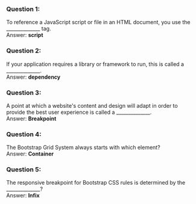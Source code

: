 ### Question 1:

To reference a JavaScript script or file in an HTML document, you use the ______________ tag.\
Answer: **script**

### Question 2:

If your application requires a library or framework to run, this is called a ______________.\
Answer: **dependency**

### Question 3:

A point at which a website's content and design will adapt in order to provide the best user experience is called a ______________.\
Answer: **Breakpoint**

### Question 4:

The Bootstrap Grid System always starts with which element?\
Answer: **Container**

### Question 5:

The responsive breakpoint for Bootstrap CSS rules is determined by the ______________?\
Answer: **Infix**
